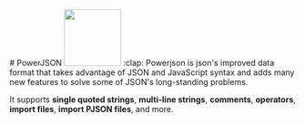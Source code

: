 <div style='align: center'>
# PowerJSON
<img src='https://powerjson.github.io/PowerJSON-Website-CN/logo-noopa.jpeg' height='100px'>
:clap: Powerjson is json's improved data format that takes advantage of JSON and JavaScript syntax and adds many new features to solve some of JSON's long-standing problems.

It supports **single quoted strings**, **multi-line strings**, **comments**, **operators**, **import files**, **import PJSON files**, and more.
</div>
